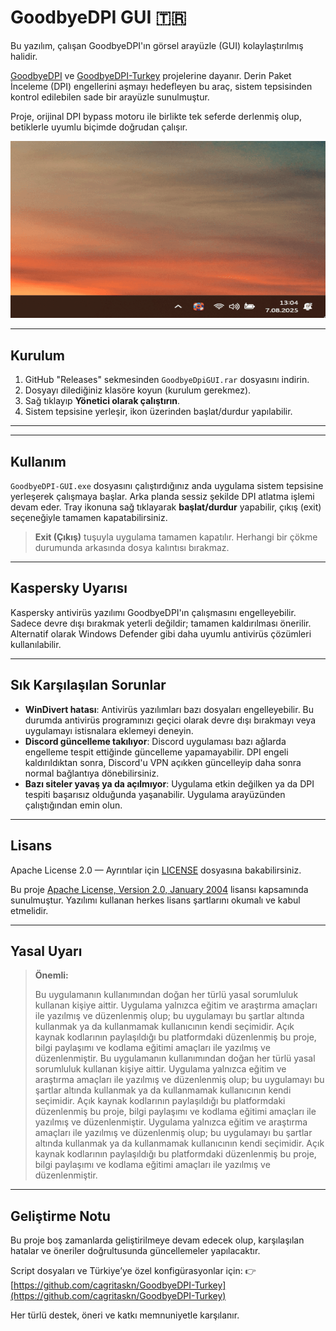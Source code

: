 # GoodbyeDPI GUI 🇹🇷

Bu yazılım, çalışan GoodbyeDPI'ın görsel arayüzle (GUI) kolaylaştırılmış halidir.

[GoodbyeDPI](https://github.com/ValdikSS/GoodbyeDPI) ve [GoodbyeDPI-Turkey](https://github.com/cagritaskn/GoodbyeDPI-Turkey) projelerine dayanır. Derin Paket İnceleme (DPI) engellerini aşmayı hedefleyen bu araç, sistem tepsisinden kontrol edilebilen sade bir arayüzle sunulmuştur.

Proje, orijinal DPI bypass motoru ile birlikte tek seferde derlenmiş olup, betiklerle uyumlu biçimde doğrudan çalışır.

<img src="GUI.gif" width="800" alt="Uygulama Gösterimi"/>


---

## Kurulum

1. GitHub "Releases" sekmesinden `GoodbyeDpiGUI.rar` dosyasını indirin.
2. Dosyayı dilediğiniz klasöre koyun (kurulum gerekmez).
3. Sağ tıklayıp **Yönetici olarak çalıştırın**.
4. Sistem tepsisine yerleşir, ikon üzerinden başlat/durdur yapılabilir.


---

---





## Kullanım

`GoodbyeDPI-GUI.exe` dosyasını çalıştırdığınız anda uygulama sistem tepsisine yerleşerek çalışmaya başlar. Arka planda sessiz şekilde DPI atlatma işlemi devam eder. Tray ikonuna sağ tıklayarak **başlat/durdur** yapabilir, çıkış (exit) seçeneğiyle tamamen kapatabilirsiniz.

> **Exit (Çıkış)** tuşuyla uygulama tamamen kapatılır. Herhangi bir çökme durumunda arkasında dosya kalıntısı bırakmaz.

---

## Kaspersky Uyarısı

Kaspersky antivirüs yazılımı GoodbyeDPI'ın çalışmasını engelleyebilir. Sadece devre dışı bırakmak yeterli değildir; tamamen kaldırılması önerilir. Alternatif olarak Windows Defender gibi daha uyumlu antivirüs çözümleri kullanılabilir.

---

## Sık Karşılaşılan Sorunlar

- **WinDivert hatası**: Antivirüs yazılımları bazı dosyaları engelleyebilir. Bu durumda antivirüs programınızı geçici olarak devre dışı bırakmayı veya uygulamayı istisnalara eklemeyi deneyin.
- **Discord güncelleme takılıyor**: Discord uygulaması bazı ağlarda engelleme tespit ettiğinde güncelleme yapamayabilir. DPI engeli kaldırıldıktan sonra, Discord'u VPN açıkken güncelleyip daha sonra normal bağlantıya dönebilirsiniz.
- **Bazı siteler yavaş ya da açılmıyor**: Uygulama etkin değilken ya da DPI tespiti başarısız olduğunda yaşanabilir. Uygulama arayüzünden çalıştığından emin olun.

---

## Lisans

Apache License 2.0 — Ayrıntılar için [LICENSE](./LICENSE) dosyasına bakabilirsiniz.

Bu proje [Apache License, Version 2.0, January 2004](http://www.apache.org/licenses/) lisansı kapsamında sunulmuştur. Yazılımı kullanan herkes lisans şartlarını okumalı ve kabul etmelidir.

---

## Yasal Uyarı

> **Önemli:**
> 
> Bu uygulamanın kullanımından doğan her türlü yasal sorumluluk kullanan kişiye aittir. Uygulama yalnızca eğitim ve araştırma amaçları ile yazılmış ve düzenlenmiş olup; bu uygulamayı bu şartlar altında kullanmak ya da kullanmamak kullanıcının kendi seçimidir. Açık kaynak kodlarının paylaşıldığı bu platformdaki düzenlenmiş bu proje, bilgi paylaşımı ve kodlama eğitimi amaçları ile yazılmış ve düzenlenmiştir.
> Bu uygulamanın kullanımından doğan her türlü yasal sorumluluk kullanan kişiye aittir. Uygulama yalnızca eğitim ve araştırma amaçları ile yazılmış ve düzenlenmiş olup; bu uygulamayı bu şartlar altında kullanmak ya da kullanmamak kullanıcının kendi seçimidir. Açık kaynak kodlarının paylaşıldığı bu platformdaki düzenlenmiş bu proje, bilgi paylaşımı ve kodlama eğitimi amaçları ile yazılmış ve düzenlenmiştir. Uygulama yalnızca eğitim ve araştırma amaçları ile yazılmış ve düzenlenmiş olup; bu uygulamayı bu şartlar altında kullanmak ya da kullanmamak kullanıcının kendi seçimidir. Açık kaynak kodlarının paylaşıldığı bu platformdaki düzenlenmiş bu proje, bilgi paylaşımı ve kodlama eğitimi amaçları ile yazılmış ve düzenlenmiştir.

---

## Geliştirme Notu

Bu proje boş zamanlarda geliştirilmeye devam edecek olup, karşılaşılan hatalar ve öneriler doğrultusunda güncellemeler yapılacaktır.

Script dosyaları ve Türkiye’ye özel konfigürasyonlar için:
👉 [https://github.com/cagritaskn/GoodbyeDPI-Turkey](https://github.com/cagritaskn/GoodbyeDPI-Turkey)

Her türlü destek, öneri ve katkı memnuniyetle karşılanır.

